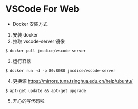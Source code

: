 # VSCode For Web
- Docker 安装方式
1. 安装 docker
2. 拉取 vscode-server 镜像
```shell
$ docker pull jmcdice/vscode-server
```
3. 运行容器
```shell
$ docker run -d -p 80:8080 jmcdice/vscode-server
```
4. 更换源
https://mirrors.tuna.tsinghua.edu.cn/help/ubuntu/
```shell
$ apt-get update && apt-get upgrade
```
5. 开心的写代码啦